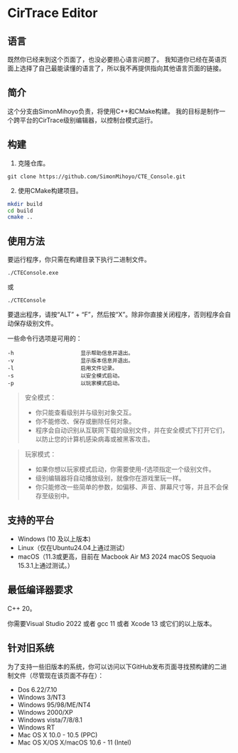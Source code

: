 # CirTrace Editor

## 语言
既然你已经来到这个页面了，也没必要担心语言问题了。
我知道你已经在英语页面上选择了自己最能读懂的语言了，所以我不再提供指向其他语言页面的链接。

## 简介
这个分支由SimonMihoyo负责，将使用C++和CMake构建。
我的目标是制作一个跨平台的CirTrace级别编辑器，以控制台模式运行。

## 构建
1. 克隆仓库。
```
git clone https://github.com/SimonMihoyo/CTE_Console.git
```
2. 使用CMake构建项目。
```bash
mkdir build
cd build
cmake ..
```

## 使用方法
要运行程序，你只需在构建目录下执行二进制文件。
```
./CTEConsole.exe
```
或
```
./CTEConsole
```
要退出程序，请按“ALT” + “F”，然后按“X”。除非你直接关闭程序，否则程序会自动保存级别文件。

一些命令行选项是可用的：
```
-h                     显示帮助信息并退出。
-v                     显示版本信息并退出。
-l                     启用文件记录。
-s                     以安全模式启动。
-p                     以玩家模式启动。
```

> 安全模式：
> - 你只能查看级别并与级别对象交互。
> - 你不能修改、保存或删除任何对象。
> - 程序会自动识别从互联网下载的级别文件，并在安全模式下打开它们，以防止您的计算机感染病毒或被黑客攻击。

> 玩家模式：
> - 如果你想以玩家模式启动，你需要使用-f选项指定一个级别文件。
> - 级别编辑器将自动播放级别，就像你在游戏里玩一样。
> - 你只能修改一些简单的参数，如偏移、声音、屏幕尺寸等，并且不会保存至级别中。

## 支持的平台
- Windows (10 及以上版本)
- Linux（仅在Ubuntu24.04上通过测试）
- macOS（11.3或更高，目前在 Macbook Air M3 2024 macOS Sequoia 15.3.1上通过测试。）

## 最低编译器要求
C++ 20。

你需要Visual Studio 2022 或者 gcc 11 或者 Xcode 13 或它们的以上版本。

## 针对旧系统
为了支持一些旧版本的系统，你可以访问以下GitHub发布页面寻找预构建的二进制文件（尽管现在该页面不存在）：
- Dos 6.22/7.10
- Windows 3/NT3
- Windows 95/98/ME/NT4
- Windows 2000/XP
- Windows vista/7/8/8.1
- Windows RT
- Mac OS X 10.0 - 10.5 (PPC)
- Mac OS X/OS X/macOS 10.6 - 11 (Intel)